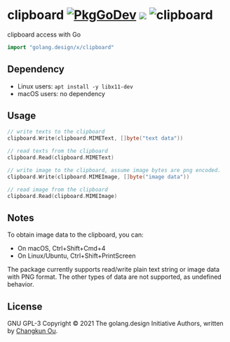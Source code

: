 # clipboard [![PkgGoDev](https://pkg.go.dev/badge/golang.design/x/clipboard)](https://pkg.go.dev/golang.design/x/clipboard) ![](https://changkun.de/urlstat?mode=github&repo=golang-design/clipboard) ![clipboard](https://github.com/golang-design/clipboard/workflows/clipboard/badge.svg?branch=main)

clipboard access with Go

```go
import "golang.design/x/clipboard"
```

## Dependency

- Linux users: `apt install -y libx11-dev`
- macOS users: no dependency

## Usage

```go
// write texts to the clipboard
clipboard.Write(clipboard.MIMEText, []byte("text data"))

// read texts from the clipboard
clipboard.Read(clipboard.MIMEText)

// write image to the clipboard, assume image bytes are png encoded.
clipboard.Write(clipboard.MIMEImage, []byte("image data"))

// read image from the clipboard
clipboard.Read(clipboard.MIMEImage)
```

## Notes

To obtain image data to the clipboard, you can:

- On macOS, Ctrl+Shift+Cmd+4
- On Linux/Ubuntu, Ctrl+Shift+PrintScreen

The package currently supports read/write plain text string or image data
with PNG format. The other types of data are not supported, as undefined
behavior.

## License

GNU GPL-3 Copyright &copy; 2021 The golang.design Initiative Authors, written by [Changkun Ou](https://changkun.de).
